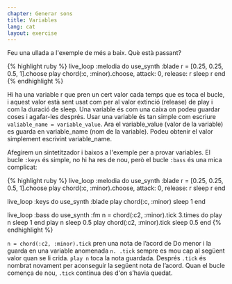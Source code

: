 ```yaml
---
chapter: Generar sons
title: Variables
lang: cat
layout: exercise
---
```


Feu una ullada a l'exemple de més a baix. Què està passant?

{% highlight ruby %}
live_loop :melodia do
  use_synth :blade
  r = [0.25, 0.25, 0.5, 1].choose
  play chord(:c, :minor).choose, attack: 0, release: r
  sleep r
end
{% endhighlight %}

Hi ha una variable r que pren un cert valor cada temps que es toca el bucle, i aquest valor està sent usat com per al valor extinció (release) de play i com la duració de sleep. Una variable és com una caixa on podeu guardar coses i agafar-les després. Usar una variable és tan simple com escriure `valiable_name = variable_value`. Ara el variable_value (valor de la variable) es guarda en variable_name (nom de la variable). Podeu obtenir el valor simplement escrivint variable_name.

Afegirem un sintetitzador i baixos a l'exemple per a provar variables. El bucle `:keys` és simple, no hi ha res de nou, però el bucle `:bass` és una mica complicat:

{% highlight ruby %}
live_loop :melodia do
  use_synth :blade
  r = [0.25, 0.25, 0.5, 1].choose
  play chord(:c, :minor).choose, attack: 0, release: r
  sleep r
end

live_loop :keys do
  use_synth :blade
  play chord(:c, :minor)
  sleep 1
end

live_loop :bass do
  use_synth :fm
  n = chord(:c2, :minor).tick
  3.times do
    play n
    sleep 1
  end
  play n
  sleep 0.5
  play chord(:c2, :minor).tick
  sleep 0.5
end
{% endhighlight %}

`n = chord(:c2, :minor).tick` pren una nota de l’acord de Do menor i la guarda en una variable anomenada `n. .tick` sempre es mou cap al següent valor quan se li crida. `play n` toca la nota guardada. Després `.tick` és nombrat novament per aconseguir la següent nota de l’acord. Quan el bucle comença de nou, `.tick` continua des d'on s’havia quedat.
